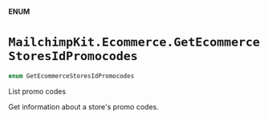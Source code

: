 **ENUM**

# `MailchimpKit.Ecommerce.GetEcommerceStoresIdPromocodes`

```swift
enum GetEcommerceStoresIdPromocodes
```

List promo codes

Get information about a store's promo codes.
